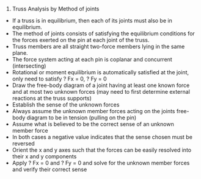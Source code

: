 1. Truss Analysis by Method of joints

- If a truss is in equilibrium, then each of its joints must also be in equilibrium.
- The method of joints consists of satisfying the equilibrium conditions for the forces exerted on the pin at each joint of the truss.
- Truss members are all straight two-force members lying in the same plane.
- The force system acting at each pin is coplanar and concurrent (intersecting)
- Rotational or moment equilibrium is automatically satisfied at the joint, only need to satisfy ? Fx = 0, ? Fy = 0
- Draw the free-body diagram of a joint having at least one known force and at most two unknown forces (may need to first determine external reactions at the truss supports)
- Establish the sense of the unknown forces
- Always assume the unknown member forces acting on the joints free-body diagram to be in tension (pulling on the pin)
- Assume what is believed to be the correct sense of an unknown member force
- In both cases a negative value indicates that the sense chosen must be reversed
- Orient the x and y axes such that the forces can be easily resolved into their x and y components
- Apply ? Fx = 0 and ? Fy = 0 and solve for the unknown member forces and verify their correct sense 